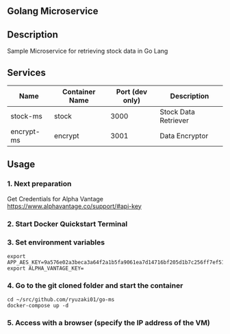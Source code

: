Golang Microservice
---

## Description

Sample Microservice for retrieving stock data in Go Lang

## Services

Name               | Container Name  | Port (dev only)  | Description
------------------ | --------------- | ---------------- | ------------------
stock-ms           | stock           | 3000             | Stock Data Retriever
encrypt-ms         | encrypt         | 3001             | Data Encryptor

## Usage

### 1. Next preparation
  
Get Credentials for Alpha Vantage
https://www.alphavantage.co/support/#api-key

### 2. Start Docker Quickstart Terminal

### 3. Set environment variables

```
export APP_AES_KEY=9a576e02a3beca3a64f2a1b5fa9061ea7d14716bf205d1b7c256ff7ef511a796
export ALPHA_VANTAGE_KEY=
```

### 4. Go to the git cloned folder and start the container

```
cd ~/src/github.com/ryuzaki01/go-ms
docker-compose up -d
```

### 5. Access with a browser (specify the IP address of the VM)
